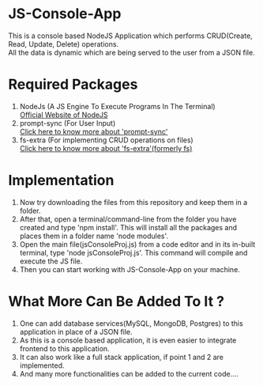# JS-Console-App
This is a console based NodeJS Application which performs CRUD(Create, Read, Update, Delete) operations.<br>
All the data is dynamic which are being served to the user from a JSON file.
# Required Packages
1. NodeJs (A JS Engine To Execute Programs In The Terminal) <br> <a href="https://nodejs.org/en/">Official Website of NodeJS</a>
1. prompt-sync (For User Input) <br> <a href="https://www.npmjs.com/package/prompt-sync">Click here to know more about 'prompt-sync'</a>
2. fs-extra (For implementing CRUD operations on files) <br> <a href="https://www.npmjs.com/package/fs-extra">Click here to know more about 'fs-extra'(formerly fs)</a>
# Implementation
1. Now try downloading the files from this repository and keep them in a folder.
2. After that, open a terminal/command-line from the folder you have created and type 'npm install'. This will install all the packages and places them in a folder name 'node modules'.
3. Open the main file(jsConsoleProj.js) from a code editor and in its in-built terminal, type 'node jsConsoleProj.js'. This command will compile and execute the JS file. 
3. Then you can start working with JS-Console-App on your machine.
# What More Can Be Added To It ?
1. One can add database services(MySQL, MongoDB, Postgres) to this application in place of a JSON file.
2. As this is a console based application, it is even easier to integrate frontend to this application.
3. It can also work like a full stack application, if point 1 and 2 are implemented.
4. And many more functionalities can be added to the current code....


